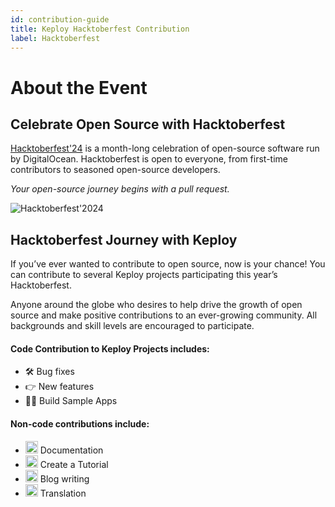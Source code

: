 ```yaml
---
id: contribution-guide
title: Keploy Hacktoberfest Contribution
label: Hacktoberfest
---
```


# About the Event

## Celebrate Open Source with Hacktoberfest

<a href='https://hacktoberfest.com/'>Hacktoberfest'24</a> is a month-long celebration of open-source software run by DigitalOcean. Hacktoberfest is open to everyone, from first-time contributors to seasoned open-source developers.

_Your open-source journey begins with a pull request._

![Hacktoberfest'2024](/img/hacktoberfest.png)

## Hacktoberfest Journey with Keploy

If you’ve ever wanted to contribute to open source, now is your chance! You can contribute to several Keploy projects participating this year’s Hacktoberfest.

Anyone around the globe who desires to help drive the growth of open source and make positive contributions to an ever-growing community. All backgrounds and skill levels are encouraged to participate.

#### Code Contribution to Keploy Projects includes:

- 🛠️ Bug fixes
- 👉 New features
- 👨‍💻 Build Sample Apps

#### Non-code contributions include:

- <img src="https://www.svgrepo.com/show/157174/document.svg" width='20px'/> Documentation
- <img src="https://www.svgrepo.com/show/294283/youtube.svg" width='20px'/> Create a Tutorial
- <img src="https://www.svgrepo.com/show/10712/pencil.svg" width='20px'/> Blog writing
- <img src="https://www.svgrepo.com/show/450193/language.svg" width='20px'/> Translation
